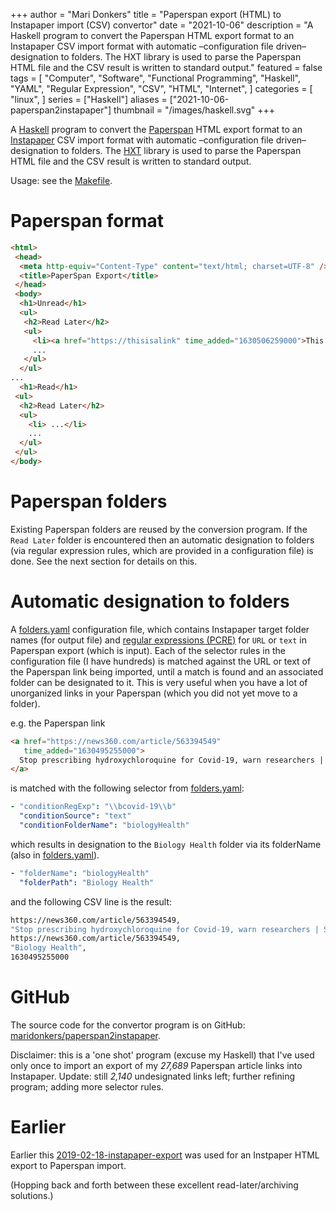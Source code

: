 +++
author = "Mari Donkers"
title = "Paperspan export (HTML) to Instapaper import (CSV) convertor"
date = "2021-10-06"
description = "A Haskell program to convert the Paperspan HTML export format to an Instapaper CSV import format with automatic –configuration file driven– designation to folders. The HXT library is used to parse the Paperspan HTML file and the CSV result is written to standard output."
featured = false
tags = [
    "Computer",
    "Software",
    "Functional Programming",
    "Haskell",
    "YAML",
    "Regular Expression",
    "CSV",
    "HTML",
    "Internet",
]
categories = [
    "linux",
]
series = ["Haskell"]
aliases = ["2021-10-06-paperspan2instapaper"]
thumbnail = "/images/haskell.svg"
+++

A [Haskell](https://haskell.org) program to convert the [Paperspan](https://www.paperspan.com) HTML export format to an [Instapaper](https://instapaper.com) CSV import format with automatic –configuration file driven– designation to folders. The [HXT](https://wiki.haskell.org/HXT) library is used to parse the Paperspan HTML file and the CSV result is written to standard output.
<!--more-->

Usage: see the [Makefile](https://github.com/maridonkers/paperspan2instapaper/blob/master/Makefile).

# Paperspan format

``` html
<html>
 <head>
  <meta http-equiv="Content-Type" content="text/html; charset=UTF-8" />
  <title>PaperSpan Export</title>
 </head>
 <body>
  <h1>Unread</h1>
  <ul>
   <h2>Read Later</h2>
   <ul>
     <li><a href="https://thisisalink" time_added="1630506259000">This is a <i>description</i>.</a></li>
     ...
   </ul>
  </ul>
...
  <h1>Read</h1>
 <ul>
  <h2>Read Later</h2>
  <ul>
    <li> ...</li>
    ...
  </ul>
 </ul>
</body>
```

# Paperspan folders

Existing Paperspan folders are reused by the conversion program. If the `Read Later` folder is encountered then an automatic designation to folders (via regular expression rules, which are provided in a configuration file) is done. See the next section for details on this.

# Automatic designation to folders

A [folders.yaml](https://github.com/maridonkers/paperspan2instapaper/blob/master/folders-example.yaml) configuration file, which contains Instapaper target folder names (for output file) and [regular expressions (PCRE)](https://github.com/niklongstone/regular-expression-cheat-sheet) for `URL` or `text` in Paperspan export (which is input). Each of the selector rules in the configuration file (I have hundreds) is matched against the URL or text of the Paperspan link being imported, until a match is found and an associated folder can be designated to it. This is very useful when you have a lot of unorganized links in your Paperspan (which you did not yet move to a folder).

e.g. the Paperspan link

``` html
<a href="https://news360.com/article/563394549"
   time_added="1630495255000">
  Stop prescribing hydroxychloroquine for Covid-19, warn researchers | Stop News – India TV
</a>
```

is matched with the following selector from [folders.yaml](https://github.com/maridonkers/paperspan2instapaper/blob/master/folders-example.yaml):

``` yaml
- "conditionRegExp": "\\bcovid-19\\b"
  "conditionSource": "text"
  "conditionFolderName": "biologyHealth"
```

which results in designation to the `Biology Health` folder via its folderName (also in [folders.yaml](https://github.com/maridonkers/paperspan2instapaper/blob/master/folders-example.yaml)).

``` yaml
- "folderName": "biologyHealth"
  "folderPath": "Biology Health"
```

and the following CSV line is the result:

``` bash
https://news360.com/article/563394549,
"Stop prescribing hydroxychloroquine for Covid-19, warn researchers | Stop News – India TV",
https://news360.com/article/563394549,
"Biology Health",
1630495255000
```

# GitHub

The source code for the convertor program is on GitHub: [maridonkers/paperspan2instapaper](https://github.com/maridonkers/paperspan2instapaper).

Disclaimer: this is a 'one shot' program (excuse my Haskell) that I've used only once to import an export of my *27,689* Paperspan article links into Instapaper. Update: still *2,140* undesignated links left; further refining program; adding more selector rules.

# Earlier

Earlier this [2019-02-18-instapaper-export](/post/2019-02-18-instapaper-export/) was used for an Instpaper HTML export to Paperspan import.

(Hopping back and forth between these excellent read-later/archiving solutions.)

